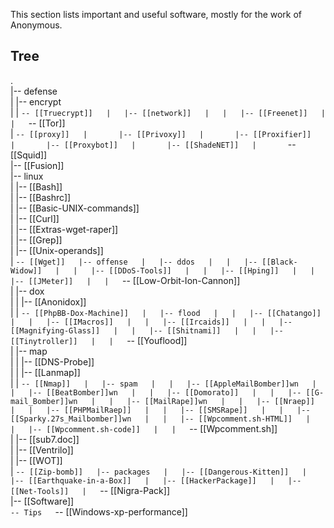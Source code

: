 This section lists important and useful software, mostly for the work of Anonymous.

## Tree

.  
|-- defense  
|   |-- encrypt  
|   |   `-- [[Truecrypt]]  
|   |-- [[network]]  
|   |   |-- [[Freenet]]  
|   |   `-- [[Tor]]  
|   `-- [[proxy]]  
|       |-- [[Privoxy]]  
|       |-- [[Proxifier]]  
|       |-- [[Proxybot]]  
|       |-- [[ShadeNET]]  
|       `-- [[Squid]]  
|-- [[Fusion]]  
|-- linux  
|   |-- [[Bash]]  
|   |-- [[Bashrc]]  
|   |-- [[Basic-UNIX-commands]]  
|   |-- [[Curl]]  
|   |-- [[Extras-wget-raper]]  
|   |-- [[Grep]]  
|   |-- [[Unix-operands]]  
|   `-- [[Wget]]  
|-- offense  
|   |-- ddos  
|   |   |-- [[Black-Widow]]  
|   |   |-- [[DDoS-Tools]]  
|   |   |-- [[Hping]]  
|   |   |-- [[JMeter]]  
|   |   `-- [[Low-Orbit-Ion-Cannon]]  
|   |-- dox  
|   |   |-- [[Anonidox]]  
|   |   `-- [[PhpBB-Dox-Machine]]  
|   |-- flood  
|   |   |-- [[Chatango]]  
|   |   |-- [[IMacros]]  
|   |   |-- [[Ircaids]]  
|   |   |-- [[Magnifying-Glass]]  
|   |   |-- [[Shitnami]]  
|   |   |-- [[Tinytroller]]  
|   |   `-- [[Youflood]]  
|   |-- map  
|   |   |-- [[DNS-Probe]]  
|   |   |-- [[Lanmap]]  
|   |   `-- [[Nmap]]  
|   |-- spam  
|   |   |-- [[AppleMailBomber]]wn  
|   |   |-- [[BeatBomber]]wn  
|   |   |-- [[Domorato]]  
|   |   |-- [[G-mail_Bomber]]wn  
|   |   |-- [[MailRape]]wn  
|   |   |-- [[Nraep]]  
|   |   |-- [[PHPMailRaep]]  
|   |   |-- [[SMSRape]]  
|   |   |-- [[Sparky.27s_Mailbomber]]wn  
|   |   |-- [[Wpcomment.sh-HTML]]  
|   |   |-- [[Wpcomment.sh-code]]  
|   |   `-- [[Wpcomment.sh]]  
|   |-- [[sub7.doc]]  
|   |-- [[Ventrilo]]  
|   |-- [[WOT]]  
|   `-- [[Zip-bomb]]  
|-- packages  
|   |-- [[Dangerous-Kitten]]  
|   |-- [[Earthquake-in-a-Box]]  
|   |-- [[HackerPackage]]  
|   |-- [[Net-Tools]]  
|   `-- [[Nigra-Pack]]  
|-- [[Software]]  
`-- Tips  
`-- [[Windows-xp-performance]]  

